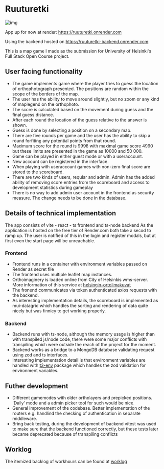 # Ruuturetki

![img](https://github.com/lxhelmer/ruuturetki/blob/main/docs/Banner.png)

App up for now at render: https://ruuturetki.onrender.com

Using the backend hosted on https://ruuturetki-backend.onrender.com

This is a map game I made as the submission for University of Helsinki's Full Stack Open Course project.

## User facing functionality
-  The game implements game where the player tries to guess the location of orthophotograph presented. The positions are random within the scope of the borders of the map.
-  The user has the ability to move around slightly, but no zoom or any kind of maplegend on the orthophoto.
-  The score is calculated based on the movement during guess and the final guess distance.
-  After each round the location of the guess relative to the answer is shown.
-  Guess is done by selecting a position on a secondary map.
-  There are five rounds per game and the user has the ability to skip a round forfiting any potential points from that round.
-  Maximum score for the round is 9998 with maximal game score 4990 but these limits are presented in the game as 10000 and 50 000.
-  Game can be played in either guest mode or with a useraccount.
-  New account can be registered in the interface.
-  When playing with useraccount games with non-zero final score are stored to the scoreboard.
-  There are two kinds of users, reqular and admin. Admin has the added ability of removing score entries from the scoreboard and access to development statistics during gameplay
-  There is no way to add admin user account in the frontend as security measure. The change needs to be done in the database.

## Details of technical implementation

The app consists of vite - react - ts frontend and ts-node backend
As the application is hosted on the free tier of Render.com both take a secod to ramp up. The user is notified of this in the login and register modals, but at first even the start page will be unreachable.

### Frontend
-  Frontend runs in a container with environment variables passed on Render as secret file
-  The frontend uses multiple leaflet map instances.
-  Orthoimaginery is loaded online from City of Helsinkis wms-server. More information of this service at [helsingin-ortoilmakuvat](https://hri.fi/data/fi/dataset/helsingin-ortoilmakuvat)
-  The fronend communicates via token authenticated axios requests with the backend.
-  As interesting implementation details, the scoreboard is implemented as mui-datagrid which handles the sorting and rendering of data quite nicely but was finnicy to get working properly.

### Backend

- Backend runs with ts-node, although the memory usage is higher than with transpiled js/node code, there were some major conflicts with transpiling which were outside the reach of the project for the moment.
- Backend works as a bridge to a MongoDB database validating request using zod and ts interfaces.
- Interesting implementation detail is that environment variables are handled with [t3-env](https://github.com/t3-oss/t3-env) package which handles the zod validation for environment variables.

## Futher development

- Different gamemodes with older ortholayers and prepicked positions. 'Daily' mode and a admin picker tool for such would be nice.
- General improvement of the codebase. Better implementation of the routers e.g. handlind the checking of authentication in separate middleware.
- Bring back testing, during the development of backend vitest was used to make sure that the backend functioned correctly, but these tests later became deprecated because of transpiling conflicts

## Worklog

The itemized backlog of workhours can be found at [worklog](docs/worklog.md)
